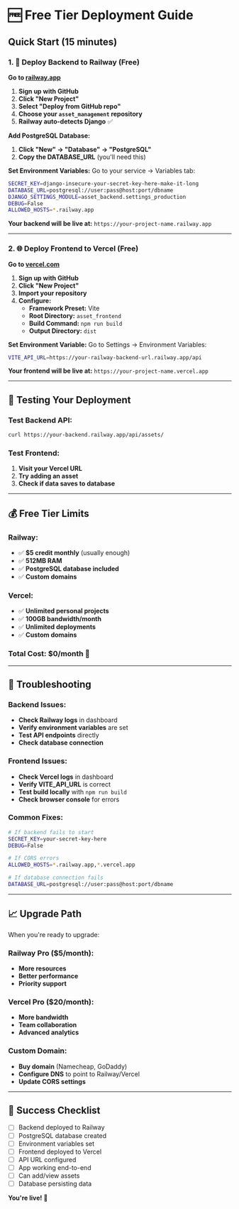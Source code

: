 # 🆓 Free Tier Deployment Guide

## Quick Start (15 minutes)

### 1. 🚀 Deploy Backend to Railway (Free)

**Go to [railway.app](https://railway.app)**

1. **Sign up with GitHub**
2. **Click "New Project"**
3. **Select "Deploy from GitHub repo"**
4. **Choose your `asset_management` repository**
5. **Railway auto-detects Django** ✅

**Add PostgreSQL Database:**
1. **Click "New" → "Database" → "PostgreSQL"**
2. **Copy the DATABASE_URL** (you'll need this)

**Set Environment Variables:**
Go to your service → Variables tab:

```bash
SECRET_KEY=django-insecure-your-secret-key-here-make-it-long
DATABASE_URL=postgresql://user:pass@host:port/dbname
DJANGO_SETTINGS_MODULE=asset_backend.settings_production
DEBUG=False
ALLOWED_HOSTS=*.railway.app
```

**Your backend will be live at:** `https://your-project-name.railway.app`

---

### 2. 🌐 Deploy Frontend to Vercel (Free)

**Go to [vercel.com](https://vercel.com)**

1. **Sign up with GitHub**
2. **Click "New Project"**
3. **Import your repository**
4. **Configure:**
   - **Framework Preset:** Vite
   - **Root Directory:** `asset_frontend`
   - **Build Command:** `npm run build`
   - **Output Directory:** `dist`

**Set Environment Variable:**
Go to Settings → Environment Variables:

```bash
VITE_API_URL=https://your-railway-backend-url.railway.app/api
```

**Your frontend will be live at:** `https://your-project-name.vercel.app`

---

## 🧪 Testing Your Deployment

### Test Backend API:
```bash
curl https://your-backend.railway.app/api/assets/
```

### Test Frontend:
1. **Visit your Vercel URL**
2. **Try adding an asset**
3. **Check if data saves to database**

---

## 💰 Free Tier Limits

### Railway:
- ✅ **$5 credit monthly** (usually enough)
- ✅ **512MB RAM**
- ✅ **PostgreSQL database included**
- ✅ **Custom domains**

### Vercel:
- ✅ **Unlimited personal projects**
- ✅ **100GB bandwidth/month**
- ✅ **Unlimited deployments**
- ✅ **Custom domains**

### **Total Cost: $0/month** 🎉

---

## 🔧 Troubleshooting

### Backend Issues:
- **Check Railway logs** in dashboard
- **Verify environment variables** are set
- **Test API endpoints** directly
- **Check database connection**

### Frontend Issues:
- **Check Vercel logs** in dashboard
- **Verify VITE_API_URL** is correct
- **Test build locally** with `npm run build`
- **Check browser console** for errors

### Common Fixes:
```bash
# If backend fails to start
SECRET_KEY=your-secret-key-here
DEBUG=False

# If CORS errors
ALLOWED_HOSTS=*.railway.app,*.vercel.app

# If database connection fails
DATABASE_URL=postgresql://user:pass@host:port/dbname
```

---

## 📈 Upgrade Path

When you're ready to upgrade:

### Railway Pro ($5/month):
- **More resources**
- **Better performance**
- **Priority support**

### Vercel Pro ($20/month):
- **More bandwidth**
- **Team collaboration**
- **Advanced analytics**

### Custom Domain:
- **Buy domain** (Namecheap, GoDaddy)
- **Configure DNS** to point to Railway/Vercel
- **Update CORS settings**

---

## 🎯 Success Checklist

- [ ] Backend deployed to Railway
- [ ] PostgreSQL database created
- [ ] Environment variables set
- [ ] Frontend deployed to Vercel
- [ ] API URL configured
- [ ] App working end-to-end
- [ ] Can add/view assets
- [ ] Database persisting data

**You're live! 🚀**
